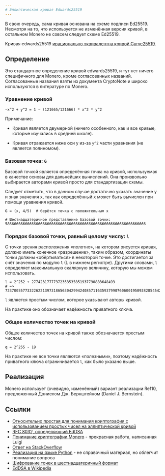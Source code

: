 ```yaml
---
# Эллиптическая кривая Edwards25519
---
```


В свою очередь, сама кривая основана на схеме подписи Ed25519.
Несмотря на то, что используется не изменённая версия кривой, в остальном Monero не совсем следует схеме Ed25519.

Кривая edwards25519 [ирационально эквивалентна кривой Curve25519](https://tools.ietf.org/html/rfc7748#section-4.1).

## Определение

Это стандартное определение кривой edwards25519, и тут нет ничего специфичного для Monero, кроме согласованных названий.
Согласованные названия взяты из документа CryptoNote и широко используются в литературе по Monero.

### Уравнение кривой

    −x^2 + y^2 = 1 − (121665/121666) * x^2 * y^2

Примечание:

* Кривая является двумерной (ничего особенного, как и все кривые, которые изучались в средней школе).

* Кривая отражается ниже оси y из-за `y^2` части уравнения (не является полиномом).

### Базовая точка: `G`

Базовой точкой является определённая точка на кривой, используемая в качестве основы для дальнейших вычислений.
Она произвольно выбирается авторами кривой просто для стандартизации схемы.

Следует отметить, что в данном случае достаточно указать значение y и знак значения x, так как определённый x может быть вычислен при помощи уравнения кривой.

    G = (x, 4/5)  # берётся точка с положительным x

    # Шестнадцатеричное представление базовой точки:
    5866666666666666666666666666666666666666666666666666666666666666    

### Порядок базовой точки, равный целому числу: `l`

С точки зрения расположения «полотно», на котором рисуется кривая, должно иметь конечное «разрешение», таким образом, координаты точки должны «обёртываться» в некоторой точке.
Это достигается за счёт значения по модулю `l` (L в нижнем регистре). Другими словами, `l` определяет максимальную скалярную величину, которую мы можем использовать.

    l = 2^252 + 27742317777372353535851937790883648493
    # => 7237005577332262213973186563042994240857116359379907606001950938285454250989

`l` является простым числом, которое указывают авторы кривой.

На практике оно обозначает надёжность приватного ключа.

### Общее количество точек на кривой

Общее количество точек на кривой также обозначается простым числом:

    q = 2^255 - 19

На практике не все точки являются «полезными», поэтому надёжность приватного ключа ограничивается `l`, как было указано выше.

## Реализация

Monero использует (очевидно, изменённый) вариант реализации Ref10, предложенный Дэниелом Дж. Бернштейном (Daniel J. Bernstein).

## Ссылки

* [Относительно простая для понимания криптография с использованием простых чисел на эллиптической кривой](https://blog.cloudflare.com/a-relatively-easy-to-understand-primer-on-elliptic-curve-cryptography/)
* [RFC 8032, определяющий EdDSA](https://tools.ietf.org/html/rfc8032)
* [Понимание криптографии Monero](https://xmr.ru/threads/18/) - прекрасная работа, написанная Luigi
* [Ответ на StackOverflow](https://monero.stackexchange.com/questions/2290/why-how-does-monero-generate-public-ed25519-keys-without-using-the-standard-publ)
* [Реализация на языке Python](https://github.com/monero-project/mininero/blob/master/ed25519.py) - не справочный материал, но облегчит понимание вопроса
* [Шифрование точек в шестнадцатеричный формат](https://monero.stackexchange.com/questions/6050/what-is-the-base-point-g-from-the-whitepaper-and-how-is-it-represented-as-a)
* [EdDSA в Wikipedia](https://en.wikipedia.org/wiki/EdDSA)
